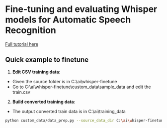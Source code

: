# Fine-tuning and evaluating Whisper models for Automatic Speech Recognition
[Full tutorial here](README_FULL.md)

## Quick example to finetune

1. **Edit CSV training data**: 
- Given the source folder is in C:\ai\whisper-finetune 
- Go to C:\ai\whisper-finetune\custom_data\sample_data and edit the train.csv

2. **Build converted training data**: 
- The output converted train data is in C:\ai\training_data

```bash
python custom_data/data_prep.py --source_data_dir C:\ai\whisper-finetune\custom_data\sample_data --output_data_dir C:\ai\training_data
```


